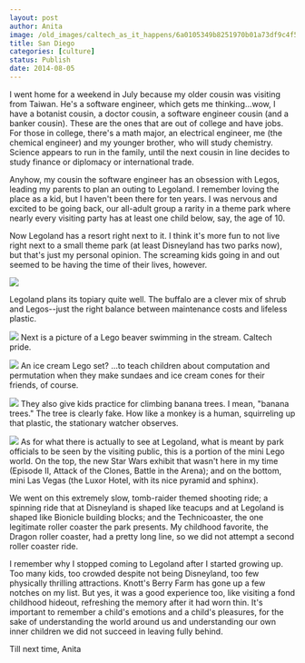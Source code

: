 ```yaml
---
layout: post
author: Anita
image: /old_images/caltech_as_it_happens/6a0105349b8251970b01a73df9c4f5970d.jpg
title: San Diego
categories: [culture]
status: Publish
date: 2014-08-05
---
```


I went home for a weekend in July because my older cousin was visiting from Taiwan. He's a software engineer, which gets me thinking...wow, I have a botanist cousin, a doctor cousin, a software engineer cousin (and a banker cousin). These are the ones that are out of college and have jobs. For those in college, there's a math major, an electrical engineer, me (the chemical engineer) and my younger brother, who will study chemistry. Science appears to run in the family, until the next cousin in line decides to study finance or diplomacy or international trade.

Anyhow, my cousin the software engineer has an obsession with Legos, leading my parents to plan an outing to Legoland. I remember loving the place as a kid, but I haven't been there for ten years. I was nervous and excited to be going back, our all-adult group a rarity in a theme park where nearly every visiting party has at least one child below, say, the age of 10.

Now Legoland has a resort right next to it. I think it's more fun to not live right next to a small theme park (at least Disneyland has two parks now), but that's just my personal opinion. The screaming kids going in and out seemed to be having the time of their lives, however.


![](/old_images/caltech_as_it_happens/6a0105349b8251970b01a511ee8b6d970c.jpg)

Legoland plans its topiary quite well. The buffalo are a clever mix of shrub and Legos--just the right balance between maintenance costs and lifeless plastic.


![](/old_images/caltech_as_it_happens/6a0105349b8251970b01a73df9c618970d.jpg)
Next is a picture of a Lego beaver swimming in the stream. Caltech pride.


![](/old_images/caltech_as_it_happens/6a0105349b8251970b01a73df9c6c0970d.jpg)
An ice cream Lego set? ...to teach children about computation and permutation when they make sundaes and ice cream cones for their friends, of course.


![](/old_images/caltech_as_it_happens/6a0105349b8251970b01a3fd3eb8c0970b.jpg)
They also give kids practice for climbing banana trees. I mean, "banana trees." The tree is clearly fake. How like a monkey is a human, squirreling up that plastic, the stationary watcher observes.


![](/old_images/caltech_as_it_happens/6a0105349b8251970b01a3fd3eb931970b.jpg)
As for what there is actually to see at Legoland, what is meant by park officials to be seen by the visiting public, this is a portion of the mini Lego world. On the top, the new Star Wars exhibit that wasn't here in my time (Episode II, Attack of the Clones, Battle in the Arena); and on the bottom, mini Las Vegas (the Luxor Hotel, with its nice pyramid and sphinx).

We went on this extremely slow, tomb-raider themed shooting ride; a spinning ride that at Disneyland is shaped like teacups and at Legoland is shaped like Bionicle building blocks; and the Technicoaster, the one legitimate roller coaster the park presents. My childhood favorite, the Dragon roller coaster, had a pretty long line, so we did not attempt a second roller coaster ride.

I remember why I stopped coming to Legoland after I started growing up. Too many kids, too crowded despite not being Disneyland, too few physically thrilling attractions. Knott's Berry Farm has gone up a few notches on my list. But yes, it was a good experience too, like visiting a fond childhood hideout, refreshing the memory after it had worn thin. It's important to remember a child's emotions and a child's pleasures, for the sake of understanding the world around us and understanding our own inner children we did not succeed in leaving fully behind.

Till next time,
Anita
